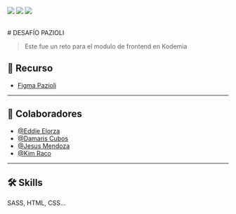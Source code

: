 <a href="#" rel="lastcommit"><img src="https://img.shields.io/github/last-commit/eddieelorza/desafio-pazioli?color=04c7bc&style=for-the-badge" style="max-width:100%;"></a>
<a href="#" rel="lastcommit"><img src="https://img.shields.io/github/commit-activity/m/eddieelorza/desafio-pazioli?color=04c7bc&style=for-the-badge" style="max-width:100%;"></a>
<a href="#" rel="lastcommit"><img src="https://img.shields.io/github/last-commit/eddieelorza/desafio-pazioli?color=04c7bc&style=for-the-badge" style="max-width:100%;"></a>

<br>
# DESAFÍO PAZIOLI

> Este fue un reto para el modulo de frontend en Kodemia
## 📁 Recurso

 - [Figma Pazioli ](https://www.figma.com/file/giXXoPIimHsd22eq5a3MRf/desafio-pazioli?node-id=3%3A159&t=6lYs8ks3x3EY9P7N-0)
----
## 🚀 Colaboradores
- [@Eddie Elorza](https://github.com/eddieelorza)
- [@Damaris Cubos](https://github.com/damaris-cubos-rosas)
- [@Jesus Mendoza](https://github.com/JesusMendoza815)
- [@Kim Raco](https://github.com/KimRaco)
----
## 🛠 Skills
SASS, HTML, CSS...


